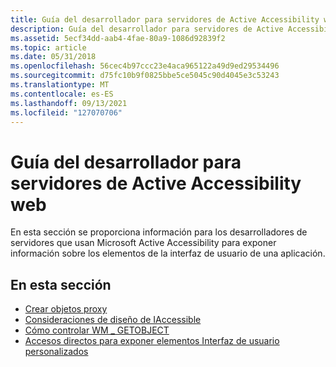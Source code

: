 ```yaml
---
title: Guía del desarrollador para servidores de Active Accessibility web
description: Guía del desarrollador para servidores de Active Accessibility web
ms.assetid: 5ecf34dd-aab4-4fae-80a9-1086d92839f2
ms.topic: article
ms.date: 05/31/2018
ms.openlocfilehash: 56cec4b97ccc23e4aca965122a49d9ed29534496
ms.sourcegitcommit: d75fc10b9f0825bbe5ce5045c90d4045e3c53243
ms.translationtype: MT
ms.contentlocale: es-ES
ms.lasthandoff: 09/13/2021
ms.locfileid: "127070706"
---
```

# <a name="developers-guide-for-active-accessibility-servers"></a>Guía del desarrollador para servidores de Active Accessibility web

En esta sección se proporciona información para los desarrolladores de servidores que usan Microsoft Active Accessibility para exponer información sobre los elementos de la interfaz de usuario de una aplicación.

## <a name="in-this-section"></a>En esta sección

-   [Crear objetos proxy](creating-proxy-objects.md)
-   [Consideraciones de diseño de IAccessible](iaccessible-design-considerations.md)
-   [Cómo controlar WM \_ GETOBJECT](how-to-handle-wm-getobject.md)
-   [Accesos directos para exponer elementos Interfaz de usuario personalizados](shortcuts-for-exposing-custom-user-interface-elements.md)

 

 




